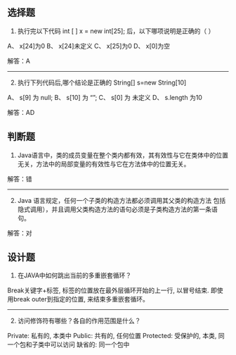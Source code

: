 ## 选择题

1. 执行完以下代码 int [ ] x = new int[25]; 后，以下哪项说明是正确的（ ）

A、 x[24]为0
B、 x[24]未定义
C、 x[25]为0
D、 x[0]为空

解答：A

---

2. 执行下列代码后,哪个结论是正确的 String[] s=new String[10]

A、 s[9] 为 null;
B、 s[10] 为 “”;
C、 s[0] 为 未定义
D、 s.length 为10

解答：AD

## 判断题

1. Java语言中，类的成员变量在整个类内都有效，其有效性与它在类体中的位置无关，方法中的局部变量的有效性与它在方法体中的位置无关。

解答：错

---

2. Java 语言规定，任何一个子类的构造方法都必须调用其父类的构造方法 包括隐式调用），并且调用父类构造方法的语句必须是子类构造方法的第一条语句。

解答：对

## 设计题

1. 在JAVA中如何跳出当前的多重嵌套循环？

Break关键字+标签, 标签的位置放在最外层循环开始的上一行, 以冒号结束. 即使用break outer到指定的位置, 来结束多重嵌套循环。

---

2. 访问修饰符有哪些？各自的作用范围是什么？

Private: 私有的, 本类中
Public: 共有的, 任何位置
Protected: 受保护的, 本类, 同一个包和子类中可以访问
缺省的: 同一个包中

